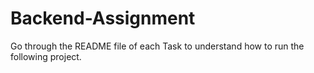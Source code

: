 # Backend-Assignment
Go through the README file of each Task to understand how to run the following project.
